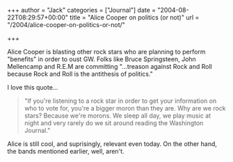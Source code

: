 +++
author = "Jack"
categories = ["Journal"]
date = "2004-08-22T08:29:57+00:00"
title = "Alice Cooper on politics (or not)"
url = "/2004/alice-cooper-on-politics-or-not/"

+++

Alice Cooper is blasting other rock stars who are planning to perform "benefits" in order to oust GW. Folks like Bruce Springsteen, John Mellencamp and R.E.M are committing "&#8230;treason against Rock and Roll because Rock and Roll is the antithesis of politics."

I love this quote&#8230;

> 
> 
> "If you're listening to a rock star in order to get your information on who to vote for, you're a bigger moron than they are. Why are we rock stars? Because we're morons. We sleep all day, we play music at night and very rarely do we sit around reading the Washington Journal."
> 
> 

Alice is still cool, and suprisingly, relevant even today. On the other hand, the bands mentioned earlier, well, aren't.
